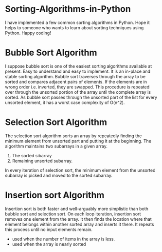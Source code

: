 # Sorting-Algorithms-in-Python
I have implemented a few common sorting algorithms in Python. Hope it helps to someone who wants to learn about sorting techniques using Python. Happy coding!

# Bubble Sort Algorithm
I suppose bubble sort is one of the easiest sorting algorithms available at present. Easy to understand and easy to implement. It is an in-place and stable sorting algorithm.
  Bubble sort traverses through the array to be sorted and compares adjacent pairs of elements. If the elements are in wrong order i.e. inverted, they are swapped. This procedure is repeated over through the unsorted portion of the array until the complete array is sorted.
  As bubble sort passes through the unsorted part of the list for every unsorted element, it has a worst case complexity of O(n^2).
  
# Selection Sort Algorithm
The selection sort algorithm sorts an array by repeatedly finding the minimum element from unsorted part and putting it at the beginning. The algorithm maintains two subarrays in a given array.

1) The sorted sibarray
2) Remaining unsorted subarray.

In every iteration of selection sort, the minimum element from the unsorted subarray is picked and moved to the sorted subarray.

# Insertion sort Algorithm

Insertion sort is both faster and well-arguably more simplistic than both bubble sort and selection sort. On each loop iteration, insertion sort removes one element from the array. It then finds the location where that element belongs within another sorted array and inserts it there. It repeats this process until no input elements remain.

* used when the number of items in the array is less.
* used when the array is nearly sorted

